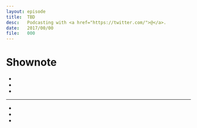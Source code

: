 ```yaml
---
layout: episode
title:  TBD
desc:   Podcasting with <a href="https://twitter.com/">@</a>.
date:   2017/00/00
file:   000
---
```


# Shownote

- []()
- []()
- []()

-----------

- []()
- []()
- []()
